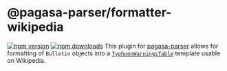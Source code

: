 # @pagasa-parser/formatter-wikipedia
[![npm version](https://img.shields.io/npm/v/@pagasa-parser/formatter-wikipedia.svg?style=flat-square)](https://www.npmjs.org/package/pagasa-parser)
[![npm downloads](https://img.shields.io/npm/dm/@pagasa-parser/formatter-wikipedia.svg?style=flat-square)](http://npm-stat.com/charts.html?package=pagasa-parser)
This plugin for [pagasa-parser](https://github.com/pagasa-parser/pagasa-parser) allows for formatting of `Bulletin` objects into a [`TyphoonWarningsTable`](https://en.wikipedia.org/wiki/Template:TyphoonWarningsTable) template usable on Wikipedia.
